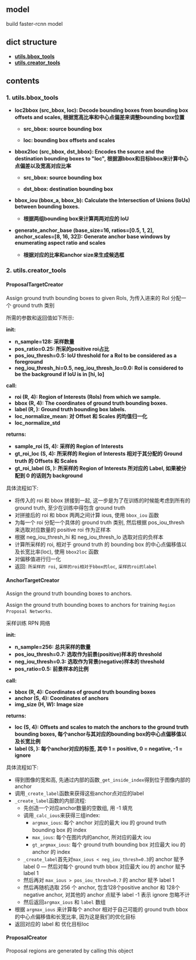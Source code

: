 ## model
build faster-rcnn model

## dict structure
- [__utils.bbox_tools__](https://github.com/rentainhe/faster-rcnn-pytorch/blob/master/model/utils/bbox_tools.py)
- [__utils.creator_tools__](https://github.com/rentainhe/faster-rcnn-pytorch/blob/master/model/utils/creator_tool.py)

## contents
### 1. utils.bbox_tools

- __loc2bbox (src_bbox, loc): Decode bounding boxes from bounding box offsets and scales, 根据宽高比率和中心点偏差来调整bounding box位置__
  - __src_bbox: source bounding box__
  
  - __loc: bounding box offsets and scales__
  
- __bbox2loc (src_bbox, dst_bbox): Encodes the source and the destination bounding boxes to "loc", 根据源bbox和目标bbox来计算中心点偏差以及宽高对应比率__
  - __src_bbox: source bounding box__
  
  - __dst_bbox: destination bounding box__

- __bbox_iou (bbox_a, bbox_b): Calculate the Intersection of Unions (IoUs) between bounding boxes.__
  - __根据两组bounding box来计算两两对应的 IoU__
  
- __generate_anchor_base (base_size=16, ratios=[0.5, 1, 2], anchor_scales=[8, 16, 32]): Generate anchor base windows by enumerating aspect ratio and scales__
  - __根据对应的比率和anchor size来生成候选框__
 
 
### 2. utils.creator_tools
#### ProposalTargetCreator
Assign ground truth bounding boxes to given RoIs, 为传入进来的 RoI 分配一个 ground truth 类别

所需的参数和返回值如下所示:

__init:__
- __n_sample=128: 采样数量__
- __pos_ratio=0.25: 所采的positive roi占比__
- __pos_iou_thresh=0.5: IoU threshold for a RoI to be considered as a foreground__
- __neg_iou_thresh_hi=0.5, neg_iou_thresh_lo=0.0: RoI is considered to be the background if IoU is in [hi, lo]__

__call:__
- __roi (R, 4): Region of Interests (RoIs) from which we sample.__
- __bbox (R, 4): The coordinates of ground truth bounding boxes.__
- __label (R, ): Ground truth bounding box labels.__
- __loc_normalize_mean: 对 Offset 和 Scales 的均值归一化__
- __loc_normalize_std__

__returns:__
- __sample_roi (S, 4): 采样的 Region of Interests__
- __gt_roi_loc (S, 4): 所采样的 Region of Interests 相对于其分配的 Ground truth 的 Offsets 和 Scales__
- __gt_roi_label (S, ): 所采样的 Region of Interests 所对应的 Label, 如果被分配到 0 的话则为 background__

具体流程如下:

- 将传入的 roi 和 bbox 拼接到一起, 这一步是为了在训练的时候能考虑到所有的 ground truth, 至少在训练中得包含 ground truth
- 对拼接后的 roi 和 bbox 两两之间计算 ious, 使用 `bbox_iou` 函数
- 为每一个 roi 分配一个具体的 ground truth 类别, 然后根据 pos_iou_thresh 来选取对应数量的 positive roi 作为正样本
- 根据 neg_iou_thresh_hi 和 neg_iou_thresh_lo 选取对应的负样本
- 计算所采样的 roi, 相对于 ground truth 的 bounding box 的中心点偏移值以及长宽比率(loc), 使用 `bbox2loc` 函数
- 对偏移值进行归一化
- 返回: `所采样的 roi`, `采样的roi相对于bbox的loc`, `采样的roi的label`

#### AnchorTargetCreator
Assign the ground truth bounding boxes to anchors.

Assign the ground truth bounding boxes to anchors for training `Region Proposal Networks`.

采样训练 RPN 网络

__init:__
- __n_sample=256: 总共采样的数量__
- __pos_iou_thresh=0.7: 选取作为前景(positive)样本的 threshold__
- __neg_iou_thresh=0.3: 选取作为背景(negative)样本的 threshold__
- __pos_ratio=0.5: 前景样本的比例__

__call:__
- __bbox (R, 4): Coordinates of ground truth bounding boxes__
- __anchor (S, 4): Coordinates of anchors__
- __img_size (H, W): Image size__

__returns:__
- __loc (S, 4): Offsets and scales to match the anchors to the ground truth bounding boxes, 每个anchor与其对应的bounding box的中心点偏移值以及长宽比例__
- __label (S, ): 每个anchor对应的标签, 其中 1 = positive, 0 = negative, -1 = ignore__

具体流程如下:
- 得到图像的宽和高, 先通过内部的函数`_get_inside_index`得到位于图像内部的anchor
- 调用`_create_label`函数来获得这些anchor点对应的label
- `_create_label`函数的内部流程:
  - 先创造一个对应anchor数量的空数组, 用 -1 填充
  - 调用`_calc_ious`来获得三组index:
    - `argmax_ious`: 每个 anchor 对应的最大 iou 的 ground truth bounding box 的 index
    - `max_ious`: 每个在图片内的anchor, 所对应的最大 iou
    - `gt_argmax_ious`: 每个 ground truth bounding box 对应最大 iou 的 anchor 的 index
  - `_create_label`首先对`max_ious < neg_iou_thresh=0.3`的 anchor 赋予 label 0 
  — 然后对每个 ground truth bbox 对应最大 iou 的 anchor 赋予 label 1
  - 然后再对 `max_ious > pos_iou_thresh=0.7` 的 anchor 赋予 label 1
  - 然后再随机选取 256 个 anchor, 包含128个positive anchor 和 128个negative anchor, 对其他的 anchor 点赋予 label -1 表示 ignore 忽略不计
  - 然后返回`argmax_ious` 和 `label` 数组
- 根据 `argmax_ious` 来计算每个 anchor 相对于自己可能的 ground truth bbox 的中心点偏移值和长宽比率, 因为这是我们的优化目标
- 返回对应的 label 和 优化目标loc

#### ProposalCreator
Proposal regions are generated by calling this object